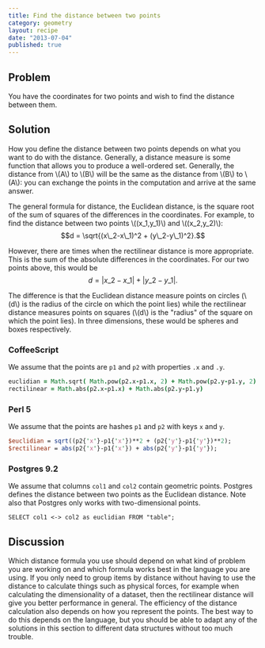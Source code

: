 ```yaml
---
title: Find the distance between two points
category: geometry
layout: recipe
date: "2013-07-04"
published: true
---
```

## Problem

You have the coordinates for two points and wish to find the distance between them.

## Solution

How you define the distance between two points depends on what you want to do
with the distance. Generally, a distance measure is some function that allows
you to produce a well-ordered set. Generally, the distance from \\(A\\) to
\\(B\\) will be the same as the distance from \\(B\\) to \\(A\\): you can
exchange the points in the computation and arrive at the same answer.

The general formula for distance, the Euclidean distance, is the square root
of the sum of squares of the differences in the coordinates. For example, to
find the distance between two points \\((x\_1,y\_1)\\) and \\((x\_2,y\_2)\\):
$$d = \sqrt{(x\_2-x\_1)^2 + (y\_2-y\_1)^2}.$$

However, there are times when the rectilinear distance is more appropriate.
This is the sum of the absolute differences in the coordinates. For our two
points above, this would be $$d = |x\_2-x\_1| + |y\_2-y\_1|.$$

The difference is that the Euclidean distance measure points on circles
(\\(d\\) is the radius of the circle on which the point lies) while the
rectilinear distance measures points on squares (\\(d\\) is the "radius" of
the square on which the point lies). In three dimensions, these would be
spheres and boxes respectively.

### CoffeeScript

We assume that the points are `p1` and `p2` with properties `.x` and `.y`.

```coffeescript
euclidian = Math.sqrt( Math.pow(p2.x-p1.x, 2) + Math.pow(p2.y-p1.y, 2) )
rectilinear = Math.abs(p2.x-p1.x) + Math.abs(p2.y-p1.y)
```

### Perl 5

We assume that the points are hashes `p1` and `p2` with keys `x` and `y`.

```perl
$euclidian = sqrt((p2{'x'}-p1{'x'})**2 + (p2{'y'}-p1{'y'})**2);
$rectilinear = abs(p2{'x'}-p1{'x'}) + abs(p2{'y'}-p1{'y'});
```

### Postgres 9.2

We assume that columns `col1` and `col2` contain geometric points. Postgres
defines the distance between two points as the Euclidean distance. Note also
that Postgres only works with two-dimensional points.

```postgresql
SELECT col1 <-> col2 as euclidian FROM "table";
```

## Discussion

Which distance formula you use should depend on what kind of problem you are
working on and which formula works best in the language you are using. If you
only need to group items by distance without having to use the distance to
calculate things such as physical forces, for example when calculating the
dimensionality of a dataset, then the rectilinear distance will give you
better performance in general. The efficiency of the distance calculation also
depends on how you represent the points. The best way to do this depends on
the language, but you should be able to adapt any of the solutions in this
section to different data structures without too much trouble.
